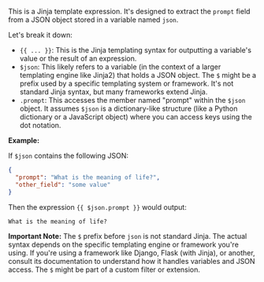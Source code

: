 This is a Jinja template expression.  It's designed to extract the `prompt` field from a JSON object stored in a variable named `json`.

Let's break it down:

* `{{ ... }}`: This is the Jinja templating syntax for outputting a variable's value or the result of an expression.
* `$json`: This likely refers to a variable (in the context of a larger templating engine like Jinja2) that holds a JSON object.  The `$` might be a prefix used by a specific templating system or framework.  It's not standard Jinja syntax, but many frameworks extend Jinja.
* `.prompt`: This accesses the member named "prompt" within the `$json` object.  It assumes `$json` is a dictionary-like structure (like a Python dictionary or a JavaScript object) where you can access keys using the dot notation.

**Example:**

If `$json` contains the following JSON:

```json
{
  "prompt": "What is the meaning of life?",
  "other_field": "some value"
}
```

Then the expression `{{ $json.prompt }}` would output:

```
What is the meaning of life?
```

**Important Note:**  The `$` prefix before `json` is not standard Jinja.  The actual syntax depends on the specific templating engine or framework you're using.  If you're using a framework like Django, Flask (with Jinja), or another, consult its documentation to understand how it handles variables and JSON access.  The `$` might be part of a custom filter or extension.
